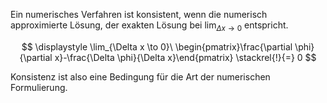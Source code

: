 Ein numerisches Verfahren ist konsistent, wenn die numerisch approximierte Lösung, der exakten Lösung bei $\displaystyle \lim_{\Delta x \to 0}$ entspricht.

$$
\displaystyle \lim_{\Delta x \to 0}\ \begin{pmatrix}\frac{\partial \phi}{\partial x}-\frac{\Delta \phi}{\Delta x}\end{pmatrix} \stackrel{!}{=} 0
$$

Konsistenz ist also eine Bedingung für die Art der numerischen Formulierung.


